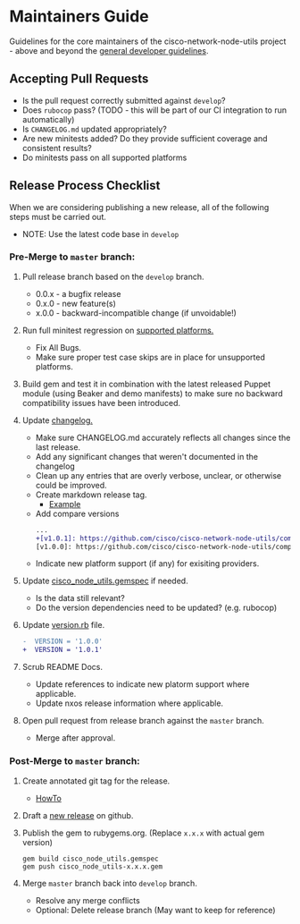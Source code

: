 # Maintainers Guide

Guidelines for the core maintainers of the cisco-network-node-utils project - above and beyond the [general developer guidelines](../CONTRIBUTING.md).

## Accepting Pull Requests

* Is the pull request correctly submitted against `develop`?
* Does `rubocop` pass? (TODO - this will be part of our CI integration to run automatically)
* Is `CHANGELOG.md` updated appropriately?
* Are new minitests added? Do they provide sufficient coverage and consistent results?
* Do minitests pass on all supported platforms

## Release Process Checklist

When we are considering publishing a new release, all of the following steps must be carried out.
   * NOTE: Use the latest code base in `develop`

### Pre-Merge to `master` branch:

1. Pull release branch based on the `develop` branch.
    * 0.0.x - a bugfix release
    * 0.x.0 - new feature(s)
    * x.0.0 - backward-incompatible change (if unvoidable!)

1. Run full minitest regression on [supported platforms.](https://github.com/cisco/cisco-network-node-utils#overview)
    * Fix All Bugs.
    * Make sure proper test case skips are in place for unsupported platforms.

1. Build gem and test it in combination with the latest released Puppet module (using Beaker and demo manifests) to make sure no backward compatibility issues have been introduced.

1. Update [changelog.](https://github.com/cisco/cisco-network-node-utils/blob/develop/CHANGELOG.md)
    * Make sure CHANGELOG.md accurately reflects all changes since the last release.
    * Add any significant changes that weren't documented in the changelog
    * Clean up any entries that are overly verbose, unclear, or otherwise could be improved.
    * Create markdown release tag.
      * [Example](https://github.com/cisco/cisco-network-node-utils/blob/develop/CHANGELOG.md#v120)
    * Add compare versions
      ```diff
      ...
      +[v1.0.1]: https://github.com/cisco/cisco-network-node-utils/compare/v1.0.0...v1.0.1
      [v1.0.0]: https://github.com/cisco/cisco-network-node-utils/compare/v0.9.0...v1.0.0
      ```
    * Indicate new platform support (if any) for exisiting providers.

1. Update [cisco_node_utils.gemspec](https://github.com/cisco/cisco-network-node-utils/blob/develop/cisco_node_utils.gemspec) if needed.
    * Is the data still relevant?
    * Do the version dependencies need to be updated? (e.g. rubocop)

1. Update [version.rb](https://github.com/cisco/cisco-network-node-utils/blob/develop/lib/cisco_node_utils/version.rb) file.
    ```diff
    -  VERSION = '1.0.0'
    +  VERSION = '1.0.1'
    ```

1. Scrub README Docs.
    * Update references to indicate new platorm support where applicable.
    * Update nxos release information where applicable.

1. Open pull request from release branch against the `master` branch.
    * Merge after approval.

### Post-Merge to `master` branch:

1. Create annotated git tag for the release.
    * [HowTo](https://git-scm.com/book/en/v2/Git-Basics-Tagging#Annotated-Tags)

2. Draft a [new release](https://github.com/cisco/cisco-network-node-utils/releases) on github.

3. Publish the gem to rubygems.org. (Replace `x.x.x` with actual gem version)
    ```
    gem build cisco_node_utils.gemspec
    gem push cisco_node_utils-x.x.x.gem
    ```
4. Merge `master` branch back into `develop` branch.
    * Resolve any merge conflicts
    * Optional: Delete release branch (May want to keep for reference)
